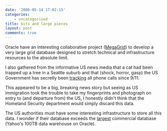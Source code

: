 ```yaml
---
date: '2006-05-14 17:02:15'
categories:
    - uncategorised
title: bits and large pieces
layout: post
comments: true
---
```


Oracle have an interesting collaborative project
([MegaGrid](http://www.oracle.com/technologies/grid/megagrid.html)) to
develop a very large grid database designed to stretch technical and
infrastructure resources to the absolute limit.

I also gathered from the informative US news media that a cat had been
trapped up a tree in a Seattle suburb and that (shock, horror, gasp) the
US Government has secretly been
[tracking](http://www.washingtonpost.com/wp-dyn/content/article/2006/05/11/AR2006051100539.html%20)
all phone calls since 9/11.

This appeared to be a big, breaking news story but seeing as US
immigration took the trouble to take my fingerprints and photograph on
entry to (and departure from) the US, I honestly didn't think that the
Homeland Security department would simply discard this data.

The US authorities must have some interesting infrastructure to store
all this data. I wonder if their database exceeds the
[largest](http://www.wintercorp.com/VLDB/2005_TopTen_Survey/TopTenWinners_2005.asp)
commercial database (Yahoo's 100TB data warehouse on Oracle).
